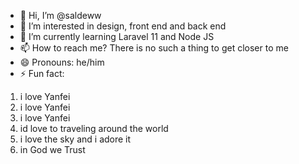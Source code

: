 - 👋 Hi, I’m @saldeww
- 👀 I’m interested in design, front end and back end
- 🌱 I’m currently learning Laravel 11 and Node JS
- 📫 How to reach me? There is no such a thing to get closer to me
- 😄 Pronouns: he/him
- ⚡ Fun fact: 
1. i love Yanfei
2. i love Yanfei
3. i love Yanfei
4. id love to traveling around the world
5. i love the sky and i adore it
6. in God we Trust 

<!---
saldeww/saldeww is a ✨ special ✨ repository because its `README.md` (this file) appears on your GitHub profile.
You can click the Preview link to take a look at your changes.
--->
